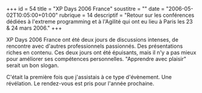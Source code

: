 +++
id = 54
title = "XP Days 2006 France"
soustitre = ""
date = "2006-05-02T10:05:00+01:00"
rubrique = 14
descriptif = "Retour sur les conférences dédiées à l'extreme programming et à l'Agilité qui ont eu lieu à Paris les 23 & 24 mars 2006."
+++

<div class="chapo"></div>
XP Days 2006 France ont été deux jours de discussions intenses, de rencontre avec d'autres professionnels passionnés. Des présentations riches en contenu. Ces deux jours ont été épuisants, mais il n'y a pas mieux pour améliorer ses compétences personnelles. "Apprendre avec plaisir" serait un bon slogan.

C'était la première fois que j'assistais à ce type d'évènement. Une révélation. Le rendez-vous est pris pour l'année prochaine.